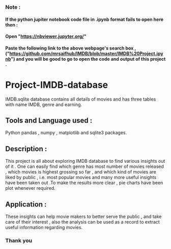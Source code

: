 ### Note :
#### If the python jupiter notebook code file in .ipynb format fails to open here then :

  #### Open "https://nbviewer.jupyter.org/"
  #### Paste the following link to the above webpage's search box , ("https://github.com/mrsaifhub/IMDB/blob/master/IMDB%20Project.ipynb") and you will be good to go to open the code and output of this project .
  
# Project-IMDB-database

IMDB.sqlite database contains all details of movies and has three tables with name IMDB, genre and earning.

## Tools and Language used : 

Python pandas , numpy , matplotlib and sqlite3 packages.  
## Description : 
This project is all about exploring IMDB database to find various insights out of it . One can easily find which genre has most number of movies released , which movies is highest grossing so far , and which kind of movies are liked by public , i.e. most popular movies and many more useful insights have been taken out .To make the results more clear , pie charts have been plot whenever required. 

## Application :
These insights can help movie makers to better serve the public , and take care of their interest , also the analysis can be used as a record to extract useful information regarding movies.


 ### Thank you 
